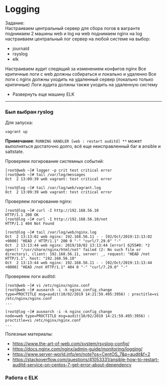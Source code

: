 # Logging

Задание:  
Настраиваем центральный сервер для сбора логов
в вагранте поднимаем 2 машины web и log
на web поднимаем nginx
на log настраиваем центральный лог сервер на любой системе на выбор:
- journald
- rsyslog
- elk

Настраиваем аудит следящий за изменением конфигов nginx
Все критичные логи с web должны собираться и локально и удаленно
Все логи с nginx должны уходить на удаленный сервер (локально только критичные)
Логи аудита должны также уходить на удаленную систему

* Развернуть еще машину ELK

---

### Был выбран ryslog 

Для запуска:

```console
vagrant up
```

**Примечание**: 
`RUNNING HANDLER [web : restart auditd] **` может выполняться достаточно долго, всё еще неисправленный баг в ansible и saltstate.

Проверяем логирование системных событий:  

```console
[root@web ~]# logger -p crit test critical error
[root@web ~]# tail /var/log/messages
Oct  2 13:09:39 web vagrant: test critical error

[root@log ~]# tail /var/log/web/vagrant.log 
Oct  2 13:09:39 web vagrant: test critical error
```

Проверяем логирование nginx:

```console
[root@log ~]# curl -I http://192.168.56.10
HTTP/1.1 200 OK
[root@log ~]# curl -I http://192.168.56.10/not
HTTP/1.1 404 Not Found

[root@log ~]# tail /var/log/web/nginx.log 
Oct  2 13:13:02 web nginx: 192.168.56.11 - - [02/Oct/2019:13:13:02 +0000] "HEAD / HTTP/1.1" 200 0 "-" "curl/7.29.0" "-"
Oct  2 13:13:44 web nginx: 2019/10/02 13:13:44 [error] 6255#0: *2 open() "/usr/share/nginx/html/not" failed (2: No such file or directory), client: 192.168.56.11, server: _, request: "HEAD /not HTTP/1.1", host: "192.168.56.10"
Oct  2 13:13:44 web nginx: 192.168.56.11 - - [02/Oct/2019:13:13:44 +0000] "HEAD /not HTTP/1.1" 404 0 "-" "curl/7.29.0" "-"

```

Проверяем логи auditd:

```console
[root@web ~]# vi /etc/nginx/nginx.conf
[root@web ~]# ausearch -i -k nginx_config_change
type=PROCTITLE msg=audit(10/02/2019 14:21:59.495:3956) : proctitle=vi /etc/nginx/nginx.conf
...

[root@log ~]# ausearch -i -k nginx_config_change
node=web type=PROCTITLE msg=audit(10/02/2019 14:21:59.495:3956) : proctitle=vi /etc/nginx/nginx.conf
...

```

Полезные материалы:  
- https://www.the-art-of-web.com/system/rsyslog-config/
- https://docs.nginx.com/nginx/admin-guide/monitoring/logging/
- https://www.server-world.info/en/note?os=CentOS_7&p=audit&f=2
- https://stackoverflow.com/questions/41053331/ansible-how-to-restart-auditd-service-on-centos-7-get-error-about-dependency


### Работа с ELK


